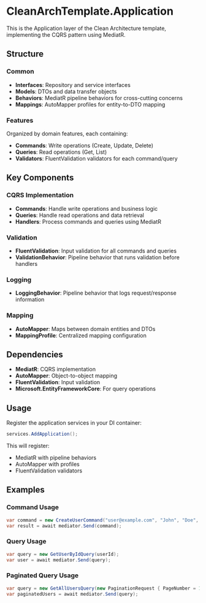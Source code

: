 # CleanArchTemplate.Application

This is the Application layer of the Clean Architecture template, implementing the CQRS pattern using MediatR.

## Structure

### Common
- **Interfaces**: Repository and service interfaces
- **Models**: DTOs and data transfer objects
- **Behaviors**: MediatR pipeline behaviors for cross-cutting concerns
- **Mappings**: AutoMapper profiles for entity-to-DTO mapping

### Features
Organized by domain features, each containing:
- **Commands**: Write operations (Create, Update, Delete)
- **Queries**: Read operations (Get, List)
- **Validators**: FluentValidation validators for each command/query

## Key Components

### CQRS Implementation
- **Commands**: Handle write operations and business logic
- **Queries**: Handle read operations and data retrieval
- **Handlers**: Process commands and queries using MediatR

### Validation
- **FluentValidation**: Input validation for all commands and queries
- **ValidationBehavior**: Pipeline behavior that runs validation before handlers

### Logging
- **LoggingBehavior**: Pipeline behavior that logs request/response information

### Mapping
- **AutoMapper**: Maps between domain entities and DTOs
- **MappingProfile**: Centralized mapping configuration

## Dependencies

- **MediatR**: CQRS implementation
- **AutoMapper**: Object-to-object mapping
- **FluentValidation**: Input validation
- **Microsoft.EntityFrameworkCore**: For query operations

## Usage

Register the application services in your DI container:

```csharp
services.AddApplication();
```

This will register:
- MediatR with pipeline behaviors
- AutoMapper with profiles
- FluentValidation validators

## Examples

### Command Usage
```csharp
var command = new CreateUserCommand("user@example.com", "John", "Doe", "password123");
var result = await mediator.Send(command);
```

### Query Usage
```csharp
var query = new GetUserByIdQuery(userId);
var user = await mediator.Send(query);
```

### Paginated Query Usage
```csharp
var query = new GetAllUsersQuery(new PaginationRequest { PageNumber = 1, PageSize = 10 });
var paginatedUsers = await mediator.Send(query);
```
